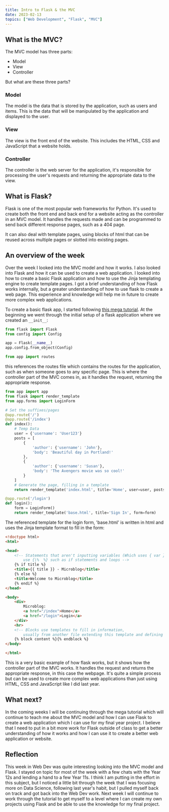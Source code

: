 ```yaml
---
title: Intro to Flask & the MVC
date: 2023-02-13
topics: ["Web Development", "Flask", "MVC"]
---
```


## What is the MVC?
The MVC model has three parts:
- Model
- View
- Controller

But what are these three parts?

### Model
The model is the data that is stored by the application, such as users and items. This is the data that will be manipulated by the application and displayed to the user.

### View
The view is the front end of the website. This includes the HTML, CSS and JavaScript that a website holds.

### Controller
The controller is the web server for the application, it's responsible for processing the user's requests and returning the appropriate data to the view.

## What is Flask?
Flask is one of the most popular web frameworks for Python. It's used to create both the front end and back end for a website acting as the controller in an MVC model. It handles the requests made and can be programmed to send back different response pages, such as a 404 page.

It can also deal with template pages, using blocks of html that can be reused across multiple pages or slotted into existing pages.

## An overview of the week
Over the week I looked into the MVC model and how it works. I also looked into Flask and how it can be used to create a web application. I looked into how to create a basic Flask application and how to use the Jinja templating engine to create template pages. I got a brief understanding of how Flask works internally, but a greater understanding of how to use flask to create a web page. This experience and knowledge will help me in future to create more complex web applications.

To create a basic flask app, I started following [this mega tutorial](https://blog.miguelgrinberg.com/post/the-flask-mega-tutorial-part-i-hello-world). At the beginning we went through the initial setup of a flask application where we created an `__init__`:

```python
from flask import Flask
from config import Config

app = Flask(__name__)
app.config.from_object(Config)

from app import routes
```

this references the routes file which contains the routes for the application, such as when someone goes to any specific page. This is where the controller part of the MVC comes in, as it handles the request, returning the appropriate response.

```py
from app import app
from flask import render_template
from app.forms import LoginForm

# Set the suffixes/pages
@app.route('/')
@app.route('/index')
def index():
    # Temp Data
    user = {'username': 'User123'}
    posts = [
        {
            'author': {'username': 'John'},
            'body': 'Beautiful day in Portland!'
        },
        {
            'author': {'username': 'Susan'},
            'body': 'The Avengers movie was so cool!'
        }
    ]
    # Generate the page, filling in a template
    return render_template('index.html', title='Home', user=user, posts=posts)

@app.route('/login')
def login():
    form = LoginForm()
    return render_template('base.html', title='Sign In', form=form)
```

The referenced template for the login form, 'base.html' is written in html and uses the Jinja template format to fill in the form:

```html
<!doctype html>
<html>

<head>
    <!-- Statements that aren't inputting variables (Which uses { var })
        use {\%  %} such as if statements and loops -->
    {% if title %}
    <title>{{ title }} - Microblog</title>
    {% else %}
    <title>Welcome to Microblog</title>
    {% endif %}
</head>

<body>
    <div>
        Microblog: 
        <a href="/index">Home</a>
        <a href="/login">Login</a>
    </div>
    <hr>
    <!-- Blocks use templates to fill in information, 
        usually from another file extending this template and defining the block -->
    {% block content %}{% endblock %}
</body>

</html>
```

This is a very basic example of how flask works, but it shows how the controller part of the MVC works. It handles the request and returns the appropriate response, in this case the webpage. It's quite a simple process but can be used to create more complex web applications than just using HTML, CSS and JavaScript like I did last year.

## What next?
In the coming weeks I will be continuing through the mega tutorial which will continue to teach me about the MVC model and how I can use Flask to create a web application which I can use for my final year project. I believe that I need to put in a bit more work for Flask outside of class to get a better understanding of how it works and how I can use it to create a better web application or website.

## Reflection
This week in Web Dev was quite interesting looking into the MVC model and Flask. I stayed on topic for most of the week with a few chats with the Year 12s and lending a hand to a few Year 11s. I think I am putting in the effort in this subject, but I noticed a little bit through the week that I was focusing more on Data Science, following last year's habit, but I pulled myself back on track and got back into the Web Dev work. Next week I will continue to work through the tutorial to get myself to a level where I can create my own projects using Flask and be able to use the knowledge for my final project.
